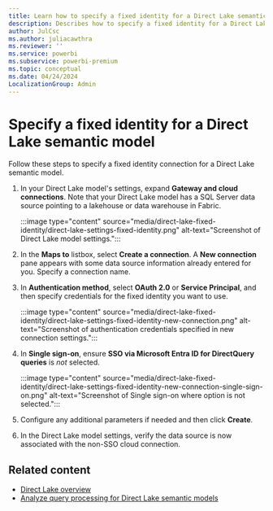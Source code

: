 ```yaml
---
title: Learn how to specify a fixed identity for a Direct Lake semantic model in Power BI and Microsoft Fabric
description: Describes how to specify a fixed identity for a Direct Lake semantic model in Power BI and Microsoft Fabric.
author: JulCsc
ms.author: juliacawthra
ms.reviewer: ''
ms.service: powerbi
ms.subservice: powerbi-premium
ms.topic: conceptual
ms.date: 04/24/2024
LocalizationGroup: Admin
---
```


# Specify a fixed identity for a Direct Lake semantic model

Follow these steps to specify a fixed identity connection for a Direct Lake semantic model.

1. In your Direct Lake model's settings, expand **Gateway and cloud connections**. Note that your Direct Lake model has a SQL Server data source pointing to a lakehouse or data warehouse in Fabric.

    :::image type="content" source="media/direct-lake-fixed-identity/direct-lake-settings-fixed-identity.png" alt-text="Screenshot of Direct Lake model settings.":::

1. In the **Maps to** listbox, select **Create a connection**. A **New connection** pane appears with some data source information already entered for you. Specify a connection name.

1. In **Authentication method**, select **OAuth 2.0** or **Service Principal**,  and then specify credentials for the fixed identity you want to use.

    :::image type="content" source="media/direct-lake-fixed-identity/direct-lake-settings-fixed-identity-new-connection.png" alt-text="Screenshot of authentication credentials specified in new connection settings.":::

1. In **Single sign-on**, ensure **SSO via Microsoft Entra ID for DirectQuery queries** is *not* selected.

    :::image type="content" source="media/direct-lake-fixed-identity/direct-lake-settings-fixed-identity-new-connection-single-sign-on.png" alt-text="Screenshot of Single sign-on where option is not selected.":::

1. Configure any additional parameters if needed and then click **Create**.

1. In the Direct Lake model settings, verify the data source is now associated with the non-SSO cloud connection.

## Related content

- [Direct Lake overview](direct-lake-overview.md)  
- [Analyze query processing for Direct Lake semantic models](direct-lake-analyze-query-processing.md)  
